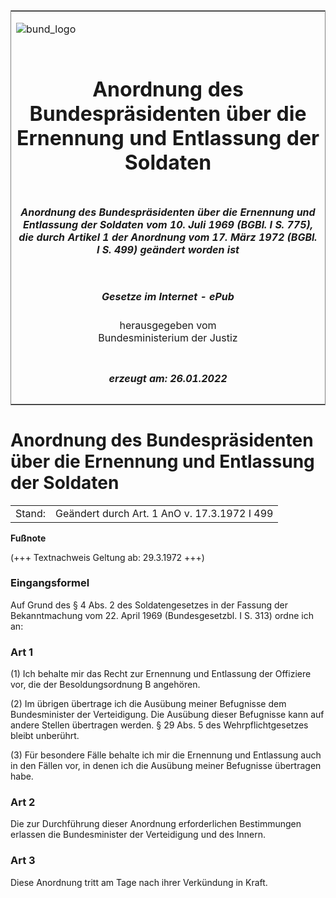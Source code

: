 <span id="DECKBLATT.html"></span>

<table border="0" frame="border" width="100%">

<tr valign="top">

<td align="left">

![bund\_logo](BfJ_2021_Web_de_de.gif)

</td>

<td align="right">

 

</td>

</tr>

<tr align="center" valign="middle">

<td colspan="2">

# Anordnung des Bundespräsidenten über die Ernennung und Entlassung der Soldaten

</td>

</tr>

<tr align="center" valign="middle">

<td colspan="2">

##### Anordnung des Bundespräsidenten über die Ernennung und Entlassung der Soldaten vom 10. Juli 1969 (BGBl. I S. 775), die durch Artikel 1 der Anordnung vom 17. März 1972 (BGBl. I S. 499) geändert worden ist

</td>

</tr>

<tr align="center" valign="middle">

<td colspan="2">

  
  

##### Gesetze im Internet - ePub  
  
herausgegeben vom  
Bundesministerium der Justiz

</td>

</tr>

<tr align="center" valign="bottom">

<td colspan="2">

  
  

##### erzeugt am: 26.01.2022

</td>

</tr>

</table>

<span id="BJNR007750969.html"></span>

# Anordnung des Bundespräsidenten über die Ernennung und Entlassung der Soldaten

<div>

<div class="jnhtml">

|        |                                              |
| ------ | -------------------------------------------- |
| Stand: | Geändert durch Art. 1 AnO v. 17.3.1972 I 499 |

</div>

</div>

<div>

  
**Fußnote**

<div class="jnhtml">

<div>

<div class="jurAbsatz">

(+++ Textnachweis Geltung ab: 29.3.1972 +++)

</div>

</div>

</div>

</div>

<span id="BJNR007750969BJNE000100304.html"></span>

### Eingangsformel  

<div>

<div class="jnhtml">

<div>

<div class="jurAbsatz">

Auf Grund des § 4 Abs. 2 des Soldatengesetzes in der Fassung der
Bekanntmachung vom 22. April 1969 (Bundesgesetzbl. I S. 313) ordne ich
an:

</div>

</div>

</div>

</div>

<span id="BJNR007750969BJNE000200304.html"></span>

### Art 1  

<div>

<div class="jnhtml">

<div>

<div class="jurAbsatz">

(1) Ich behalte mir das Recht zur Ernennung und Entlassung der Offiziere
vor, die der Besoldungsordnung B angehören.

</div>

<div class="jurAbsatz">

(2) Im übrigen übertrage ich die Ausübung meiner Befugnisse dem
Bundesminister der Verteidigung. Die Ausübung dieser Befugnisse kann auf
andere Stellen übertragen werden. § 29 Abs. 5 des Wehrpflichtgesetzes
bleibt unberührt.

</div>

<div class="jurAbsatz">

(3) Für besondere Fälle behalte ich mir die Ernennung und Entlassung
auch in den Fällen vor, in denen ich die Ausübung meiner Befugnisse
übertragen habe.

</div>

</div>

</div>

</div>

<span id="BJNR007750969BJNE000300304.html"></span>

### Art 2  

<div>

<div class="jnhtml">

<div>

<div class="jurAbsatz">

Die zur Durchführung dieser Anordnung erforderlichen Bestimmungen
erlassen die Bundesminister der Verteidigung und des Innern.

</div>

</div>

</div>

</div>

<span id="BJNR007750969BJNE000400304.html"></span>

### Art 3  

<div>

<div class="jnhtml">

<div>

<div class="jurAbsatz">

Diese Anordnung tritt am Tage nach ihrer Verkündung in Kraft.

</div>

</div>

</div>

</div>
